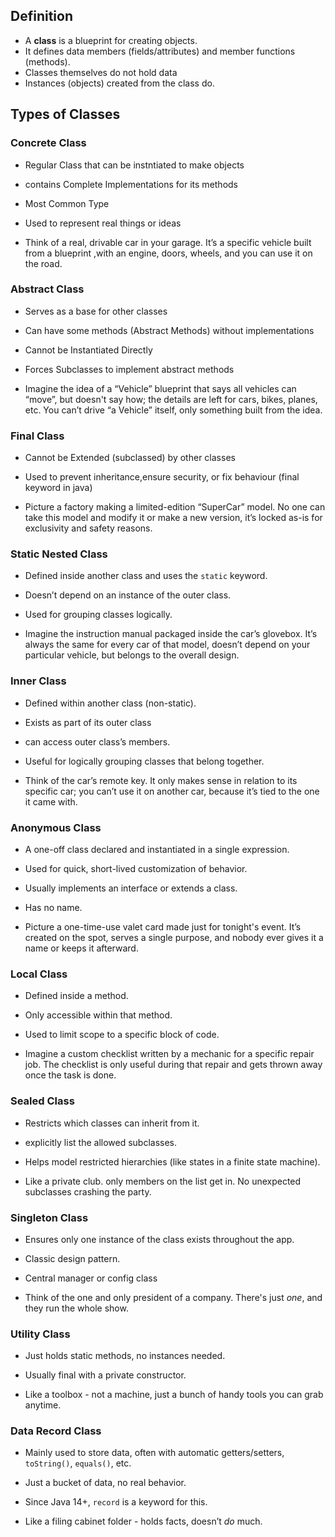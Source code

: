 ## **Definition**

- A **class** is a blueprint for creating objects.
- It defines data members (fields/attributes) and member functions (methods).
- Classes themselves do not hold data
- Instances (objects) created from the class do.

## **Types of Classes**

### **Concrete Class**

- Regular Class that can be instntiated to make objects
- contains Complete Implementations for its methods
- Most Common Type
- Used to represent real things or ideas

- Think of a real, drivable car in your garage. It’s a specific vehicle built from a blueprint ,with an engine, doors, wheels, and you can use it on the road.

### **Abstract Class**

- Serves as a base for other classes
- Can have some methods (Abstract Methods) without implementations
- Cannot be Instantiated Directly
- Forces Subclasses to implement abstract methods

- Imagine the idea of a “Vehicle” blueprint that says all vehicles can “move”, but doesn't say how; the details are left for cars, bikes, planes, etc. You can’t drive “a Vehicle” itself, only something built from the idea.

### **Final Class**

- Cannot be Extended (subclassed) by other classes
- Used to prevent inheritance,ensure security, or fix behaviour (final keyword in java)

- Picture a factory making a limited-edition “SuperCar” model. No one can take this model and modify it or make a new version, it’s locked as-is for exclusivity and safety reasons.

### **Static Nested Class**

- Defined inside another class and uses the `static` keyword.
- Doesn’t depend on an instance of the outer class.
- Used for grouping classes logically.

- Imagine the instruction manual packaged inside the car’s glovebox. It’s always the same for every car of that model, doesn’t depend on your particular vehicle, but belongs to the overall design.

### **Inner Class**

- Defined within another class (non-static).
- Exists as part of its outer class
- can access outer class’s members.
- Useful for logically grouping classes that belong together.

- Think of the car’s remote key. It only makes sense in relation to its specific car; you can’t use it on another car, because it’s tied to the one it came with.

### **Anonymous Class**

- A one-off class declared and instantiated in a single expression.
- Used for quick, short-lived customization of behavior.
- Usually implements an interface or extends a class.
- Has no name.

- Picture a one-time-use valet card made just for tonight's event. It’s created on the spot, serves a single purpose, and nobody ever gives it a name or keeps it afterward.

### **Local Class**

- Defined inside a method.
- Only accessible within that method.
- Used to limit scope to a specific block of code.

- Imagine a custom checklist written by a mechanic for a specific repair job. The checklist is only useful during that repair and gets thrown away once the task is done.

### **Sealed Class**

- Restricts which classes can inherit from it.
- explicitly list the allowed subclasses.
- Helps model restricted hierarchies (like states in a finite state machine).

- Like a private club. only members on the list get in. No unexpected subclasses crashing the party.

### **Singleton Class**

- Ensures only one instance of the class exists throughout the app.
- Classic design pattern.
- Central manager or config class

- Think of the one and only president of a company. There's just *one*, and they run the whole show.

### **Utility Class**

- Just holds static methods, no instances needed.
- Usually final with a private constructor.

- Like a toolbox - not a machine, just a bunch of handy tools you can grab anytime.

### **Data Record Class**

- Mainly used to store data, often with automatic getters/setters, `toString()`, `equals()`, etc.
- Just a bucket of data, no real behavior.
- Since Java 14+, `record` is a keyword for this.

- Like a filing cabinet folder - holds facts, doesn’t *do* much.